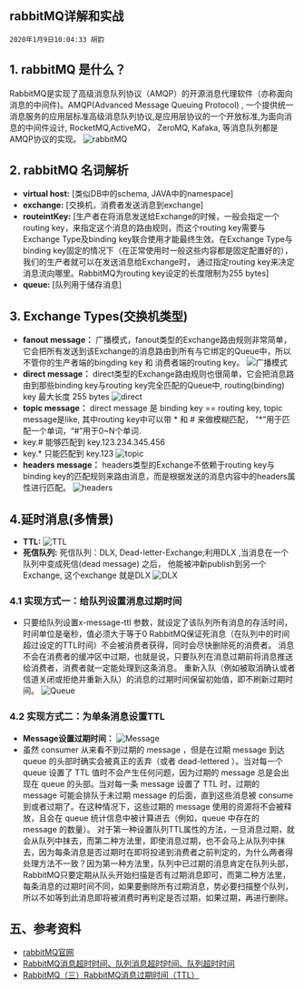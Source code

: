 ## rabbitMQ详解和实战
    2020年1月9日10:04:33 胡韵

## 1. rabbitMQ 是什么？ 
RabbitMQ是实现了高级消息队列协议（AMQP）的开源消息代理软件（亦称面向消息的中间件)。AMQP(Advanced Message Queuing Protocol) , 一个提供统一消息服务的应用层标准高级消息队列协议,是应用层协议的一个开放标准,为面向消息的中间件设计, RocketMQ,ActiveMQ， ZeroMQ, Kafaka, 等消息队列都是AMQP协议的实现。
![rabbitMQ](./image/0.png)

## 2. rabbitMQ 名词解析
* **virtual host:** [类似DB中的schema, JAVA中的namespace]
* **exchange:**     [交换机，消费者发送消息到exchange]
* **routeintKey:**  [生产者在将消息发送给Exchange的时候，一般会指定一个routing key，来指定这个消息的路由规则，而这个routing key需要与Exchange Type及binding key联合使用才能最终生效。在Exchange Type与binding key固定的情况下（在正常使用时一般这些内容都是固定配置好的），我们的生产者就可以在发送消息给Exchange时， 通过指定routing key来决定消息流向哪里。RabbitMQ为routing key设定的长度限制为255 bytes]
* **queue:**        [队列用于储存消息]

## 3. Exchange Types(交换机类型)
* **fanout message：** 广播模式，fanout类型的Exchange路由规则非常简单，它会把所有发送到该Exchange的消息路由到所有与它绑定的Queue中，所以不管你的生产者端的bingding key 和 消费者端的routing key。
![广播模式](./image/1.png)
* **direct message：** direct类型的Exchange路由规则也很简单，它会把消息路由到那些binding key与routing key完全匹配的Queue中, routing(binding) key 最大长度 255 bytes
![direct](./image/2.png)
* **topic message：** direct message 是 binding key == routing key, topic message是like, 其中routing key中可以带 * 和 # 来做模糊匹配， “*”用于匹配一个单词，“#”用于0~N个单词.
* key.# 能够匹配到 key.123.234.345.456  
* key.* 只能匹配到 key.123
![topic](./image/3.png)
* **headers message：** headers类型的Exchange不依赖于routing key与binding key的匹配规则来路由消息，而是根据发送的消息内容中的headers属性进行匹配。
![headers](./image/4.png)

## 4.延时消息(多情景)
* **TTL:** 
![TTL](./image/5.png)
* **死信队列:** 死信队列：DLX, Dead-letter-Exchange;利用DLX ,当消息在一个队列中变成死信(dead message) 之后， 他能被冲新publish到另一个Exchange, 这个exchange 就是DLX
![DLX](./image/6.png)

### 4.1 实现方式一：给队列设置消息过期时间
* 只要给队列设置x-message-ttl 参数，就设定了该队列所有消息的存活时间，时间单位是毫秒，值必须大于等于0
RabbitMQ保证死消息（在队列中的时间超过设定的TTL时间）不会被消费者获得，同时会尽快删除死的消费者。
消息不会在消费者的缓冲区中过期，也就是说，只要队列在消息过期前将消息推送给消费者，消费者就一定能处理到这条消息。
重新入队（例如被取消确认或者信道关闭或拒绝并重新入队）的消息的过期时间保留初始值，即不刷新过期时间。
![Queue](./image/7.png)

### 4.2 实现方式二：为单条消息设置TTL
* **Message设置过期时间：**
![Message](./image/8.png)
* 虽然 consumer 从来看不到过期的 message ，但是在过期 message 到达 queue 的头部时确实会被真正的丢弃（或者 dead-lettered ）。当对每一个 queue 设置了 TTL 值时不会产生任何问题，因为过期的 message 总是会出现在 queue 的头部。当对每一条 message 设置了 TTL 时，过期的 message 可能会排队于未过期 message 的后面，直到这些消息被 consume 到或者过期了。在这种情况下，这些过期的 message 使用的资源将不会被释放，且会在 queue 统计信息中被计算进去（例如，queue 中存在的 message 的数量）。
对于第一种设置队列TTL属性的方法，一旦消息过期，就会从队列中抹去，而第二种方法里，即使消息过期，也不会马上从队列中抹去，因为每条消息是否过期时在即将投递到消费者之前判定的，为什么两者得处理方法不一致？因为第一种方法里，队列中已过期的消息肯定在队列头部，RabbitMQ只要定期从队头开始扫描是否有过期消息即可，而第二种方法里，每条消息的过期时间不同，如果要删除所有过期消息，势必要扫描整个队列，所以不如等到此消息即将被消费时再判定是否过期，如果过期，再进行删除。

## 五、参考资料
* [rabbitMQ官网](https:././www.rabbitmq.com./getstarted.html)
* [RabbitMQ消息超时时间、队列消息超时时间、队列超时时间](https:././blog.csdn.net./liu0808./article./details./81356552)
* [RabbitMQ（三）RabbitMQ消息过期时间（TTL）](https:././blog.csdn.net./jiao_fuyou./article./details./22053663)



